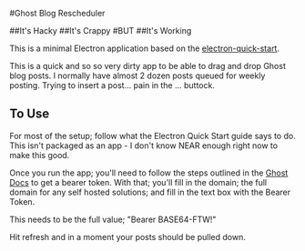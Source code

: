 #Ghost Blog Rescheduler

##It's Hacky
##It's Crappy
#BUT
##It's Working


This is a minimal Electron application based on the [electron-quick-start](https://github.com/electron/electron-quick-start).

This is a quick and so so very dirty app to be able to drag and drop Ghost blog posts.
I normally have almost 2 dozen posts queued for weekly posting. Trying to insert a post... pain in the ... buttock.

## To Use
For most of the setup; follow what the Electron Quick Start guide says to do. This isn't packaged as an app - I don't know NEAR enough right now to make this good.

Once you run the app; you'll need to follow the steps outlined in the [Ghost Docs](https://api.ghost.org/docs/user-authentication) to get a bearer token.
With that; you'll fill in the domain; the full domain for any self hosted solutions; and fill in the text box with the Bearer Token.

This needs to be the full value; "Bearer BASE64-FTW!"

Hit refresh and in a moment your posts should be pulled down.
